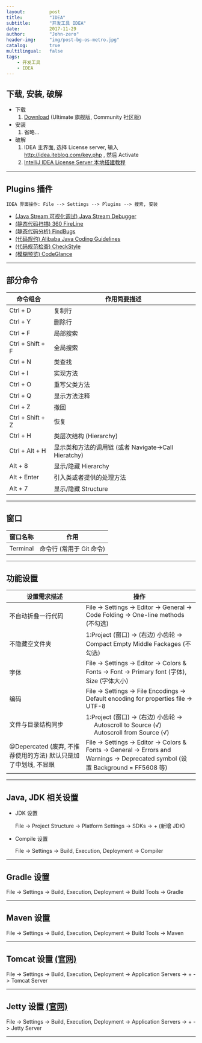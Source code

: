 ```yaml
---
layout:     	post
title:        	"IDEA"
subtitle:     	"开发工具 IDEA"
date:         	2017-11-29
author:       	"John-zero"
header-img: 	"img/post-bg-os-metro.jpg"
catalog:      	true
multilingual: 	false
tags:
    - 开发工具
	- IDEA
---
```




## 下载, 安装, 破解
* 下载
	1. <a href="https://www.jetbrains.com/idea/download" target="_blank">Download</a> (UItimate 旗舰版, Community 社区版)
* 安装
	1. 省略...
* 破解 
	1. IDEA 主界面, 选择 License server, 输入 http://idea.iteblog.com/key.php , 然后 Activate
	2. <a href="http://blog.lanyus.com/archives/174.html" target="_blank">IntelliJ IDEA License Server 本地搭建教程</a>

***


## Plugins 插件

	IDEA 界面操作: File --> Settings --> Plugins --> 搜索, 安装

* <a href="https://plugins.jetbrains.com/plugin/9696-java-stream-debugger" target="_blank">(Java Stream 可视化调试) Java Stream Debugger</a>
* <a href="http://magic.360.cn/zh/index.html" target="_blank">(静态代码扫描) 360 FireLine</a>
* <a href="http://findbugs.sourceforge.net/" target="_blank">(静态代码分析) FindBugs</a>
* <a href="https://github.com/alibaba/Alibaba-Java-Coding-Guidelines" target="_blank">(代码规约) Alibaba Java Coding Guidelines</a>
* <a href="http://checkstyle.sourceforge.net/" target="_blank">(代码规范检查) CheckStyle</a>
* <a href="https://plugins.jetbrains.com/plugin/7275-codeglance" target="_blank">(模糊预览) CodeGlance</a>

***


## 部分命令

命令组合 						| 作用简要描述
--------------------------------|--------------------------------------------				
Ctrl + D 						| 复制行
Ctrl + Y 						| 删除行
Ctrl + F						| 局部搜索
Ctrl + Shift + F				| 全局搜索
Ctrl + N						| 类查找				
Ctrl + I 						| 实现方法				 
Ctrl + O						| 重写父类方法
Ctrl + Q						| 显示方法注释	
Ctrl + Z						| 撤回
Ctrl + Shift + Z				| 恢复				
Ctrl + H						| 类层次结构 (Hierarchy)
Ctrl + Alt + H					| 显示类和方法的调用链 (或者 Navigate->Call Hieratchy)
Alt + 8							| 显示/隐藏 Hierarchy	
Alt + Enter						| 引入类或者提供的处理方法
Alt + 7							| 显示/隐藏 Structure

***


## 窗口

窗口名称 						| 作用
--------------------------------|--------------------------------------------
Terminal						| 命令行 (常用于 Git 命令)
								 
***


## 功能设置

设置需求描述 					| 操作
--------------------------------|--------------------------------------------
不自动折叠一行代码				| File -> Settings -> Editor -> General -> Code Folding -> One-line methods (不勾选) 
不隐藏空文件夹					| 1:Project (窗口) -> (右边) 小齿轮 -> Compact Empty Middle Fackages (不勾选)
字体							| File -> Settings -> Editor -> Colors & Fonts -> Font -> Primary font (字体), Size (字体大小)
编码							| File -> Settings -> File Encodings -> Default encoding for properties file -> UTF-8
文件与目录结构同步				| 1:Project (窗口) -> (右边) 小齿轮 -> <br> &nbsp;&nbsp;&nbsp;&nbsp; Autoscroll to Source (√) <br> &nbsp;&nbsp;&nbsp;&nbsp; Autoscroll from Source (√) <br>
@Depercated (废弃, 不推荐使用的方法) 默认只是加了中划线, 不显眼	| File -> Settings -> Editor -> Colors & Fonts -> General -> Errors and Warnings -> Deprecated symbol (设置 Background = FF5608 等)
						 
***


## Java, JDK 相关设置

* JDK 设置

	File -> Project Structure -> Platform Settings -> SDKs -> + (新增 JDK)

* Compile 设置

	File -> Settings -> Build, Execution, Deployment -> Compiler  
								 
***


## Gradle 设置

File -> Settings -> Build, Execution, Deployment -> Build Tools -> Gradle 
								 
***


## Maven 设置

File -> Settings -> Build, Execution, Deployment -> Build Tools -> Maven 
								 
***


## Tomcat 设置 <a href="http://tomcat.apache.org/" target="_blank">(官网)</a>

File -> Settings -> Build, Execution, Deployment -> Application Servers -> + -> Tomcat Server
								 
***


## Jetty 设置 <a href="https://www.eclipse.org/jetty/" target="_blank">(官网)</a> 

File -> Settings -> Build, Execution, Deployment -> Application Servers -> + -> Jetty Server
								 
***


